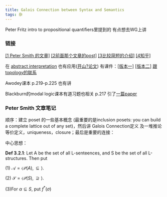 ```yaml
---
title: Galois Connection between Syntax and Semantics
tags: 杂
---
```


Peter Fritz intro to propositional quantifiers里提到的 有点想去WG上讲

<!--more-->

### 链接

[[1 Peter Smith 的文章]](https://www.logicmatters.net/resources/pdfs/Galois.pdf) [[2前面那个文章的post]](https://www.logicmatters.net/2010/06/03/the-galois-connection-between-syntax-and-semantics/) [[3比较简短的介绍]](https://faculty.uml.edu/jpropp/galois.pdf?curius=3) [[4知乎]](https://zhuanlan.zhihu.com/p/34638145)

在 [abstract interpretation](https://en.wikipedia.org/wiki/Abstract_interpretation) 也有应用([开山?论文](https://dl.acm.org/doi/pdf/10.1145/567752.567778)) 有课件：[[版本一]](https://www.cs.cmu.edu/~emc/15817-s11/lect-mar30.pdf#page81) [[版本二]](https://www.cs.cmu.edu/~emc/15414-f11/lecture/lec19_GaloisConnections.pdf#page81) [跟topology的联系](https://mathoverflow.net/questions/35719/when-does-a-galois-connection-induce-a-topology)

Awodey课本 p.219-p.225 也有讲 

Blackburn的modal logic课本有道习题也相关 p.217 引了[一篇paper](https://www.cambridge.org/core/journals/mathematical-structures-in-computer-science/article/temporal-logic-of-coalgebras-via-galois-algebras/1D39FFB32D0554D0285109D1487D785E)

### Peter Smith 文章笔记

顺序：建立 poset 的一些基本概念 (最重要的是inclusion posets: you can build a complete lattice out of any set)，然后讲 Galois Connection定义 及一堆推论 等价定义，uniqueness，closure；最后是重要的连接：

中心思想：

**Def 3.2.1**: Let A be the set of all L-senteences, and S be the set of all L-structures. Then put

(1) $\mathscr{A} = \langle \mathcal{P}(A), \subseteq \rangle$.

(2) $\mathscr{S} = \langle \mathcal{P}(S), \supseteq \rangle$.

(3)For $\alpha \subseteq S$,
put $f^*(\sigma)$
